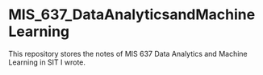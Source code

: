 # MIS_637_DataAnalyticsandMachineLearning
This repository stores the notes of MIS 637 Data Analytics and Machine Learning in SIT I wrote.
